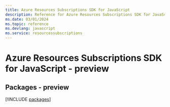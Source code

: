 ```yaml
---
title: Azure Resources Subscriptions SDK for JavaScript
description: Reference for Azure Resources Subscriptions SDK for JavaScript
ms.date: 03/01/2024
ms.topic: reference
ms.devlang: javascript
ms.service: resourcessubscriptions
---
```

# Azure Resources Subscriptions SDK for JavaScript - preview
## Packages - preview
[!INCLUDE [packages](resources-subscriptions-index.md)]